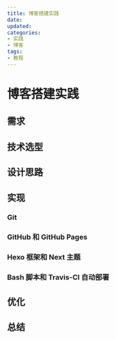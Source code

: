 ```yaml
---
title: 博客搭建实践
date: 
updated: 
categories:
- 实践
- 博客
tags:
- 教程
---
```


# 博客搭建实践

## 需求

## 技术选型

## 设计思路

## 实现

### Git



### GitHub 和 GitHub Pages



### Hexo 框架和 Next 主题



### Bash 脚本和 Travis-CI 自动部署



## 优化

## 总结

